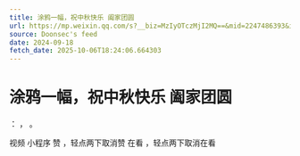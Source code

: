 ```yaml
---
title: 涂鸦一幅，祝中秋快乐 阖家团圆
url: https://mp.weixin.qq.com/s?__biz=MzIyOTczMjI2MQ==&mid=2247486393&idx=1&sn=92c3a97b021f542759e090dd6d86660a
source: Doonsec's feed
date: 2024-09-18
fetch_date: 2025-10-06T18:24:06.664303
---
```


# 涂鸦一幅，祝中秋快乐 阖家团圆

：
，
。

视频
小程序
赞
，轻点两下取消赞
在看
，轻点两下取消在看